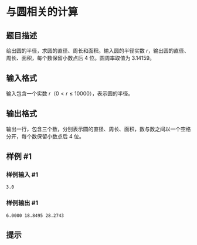 # 与圆相关的计算

## 题目描述

给出圆的半径，求圆的直径、周长和面积。输入圆的半径实数 $r$，输出圆的直径、周长、面积，每个数保留小数点后 $4$ 位。圆周率取值为 $3.14159$。

## 输入格式

输入包含一个实数 $r$（$0<r \le 10000$），表示圆的半径。

## 输出格式

输出一行，包含三个数，分别表示圆的直径、周长、面积，数与数之间以一个空格分开，每个数保留小数点后 $4$ 位。

## 样例 #1

### 样例输入 #1
```
3.0
```

### 样例输出 #1

```
6.0000 18.8495 28.2743
```

## 提示


